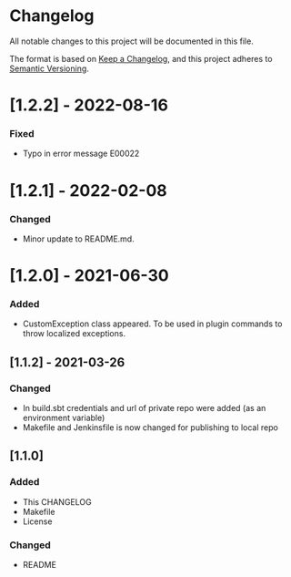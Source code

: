 # Changelog
All notable changes to this project will be documented in this file.

The format is based on [Keep a Changelog](https://keepachangelog.com/en/1.0.0/),
and this project adheres to [Semantic Versioning](https://semver.org/spec/v2.0.0.html).

# [1.2.2] - 2022-08-16
### Fixed
- Typo in error message E00022

# [1.2.1] - 2022-02-08
### Changed
- Minor update to README.md.

# [1.2.0] - 2021-06-30
### Added
- CustomException class appeared. To be used in plugin commands to throw localized exceptions.

## [1.1.2] - 2021-03-26
### Changed
- In build.sbt credentials and url of private repo were added (as an environment variable)
- Makefile and Jenkinsfile is now changed for publishing to local repo


## [1.1.0]
### Added
- This CHANGELOG
- Makefile
- License
### Changed
- README
